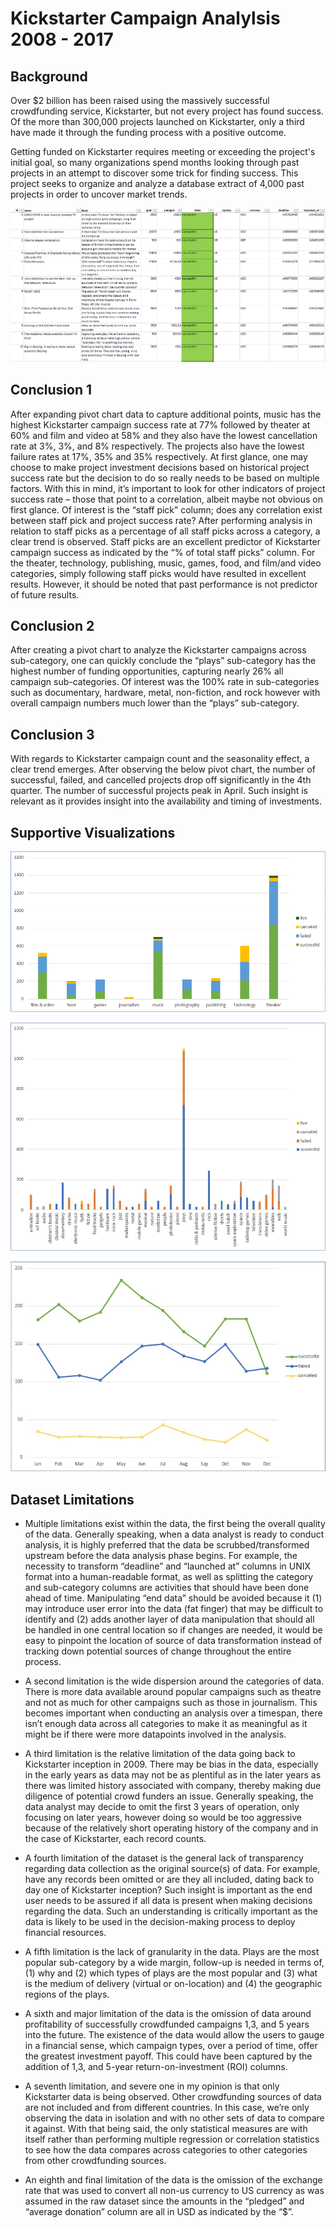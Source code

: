 # Kickstarter Campaign Analylsis 2008 - 2017

## Background

Over $2 billion has been raised using the massively successful crowdfunding service, Kickstarter, but not every project has found success. Of the more than 300,000 projects launched on Kickstarter, only a third have made it through the funding process with a positive outcome.

Getting funded on Kickstarter requires meeting or exceeding the project's initial goal, so many organizations spend months looking through past projects in an attempt to discover some trick for finding success. This project seeks to organize and analyze a database extract of 4,000 past projects in order to uncover market trends.

![Kickstart](Images/DataSample.png)

## Conclusion 1

After expanding pivot chart data to capture additional points, music has the highest Kickstarter campaign success rate at 77% followed by theater at 60% and film and video at 58% and they also have the lowest cancellation rate at 3%, 3%, and 8% respectively. The projects also have the lowest failure rates at 17%, 35% and 35% respectively.  At first glance, one may choose to make project investment decisions based on historical project success rate but the decision to do so really needs to be based on multiple factors. With this in mind, it’s important to look for other indicators of project success rate – those that point to a correlation, albeit maybe not obvious on first glance. Of interest is the “staff pick” column; does any correlation exist between staff pick and project success rate?  After performing analysis in relation to staff picks as a percentage of all staff picks across a category, a clear trend is observed. Staff picks are an excellent predictor of Kickstarter campaign success as indicated by the “% of total staff picks” column. For the theater, technology, publishing, music, games, food, and film/and video categories, simply following staff picks would have resulted in excellent results. However, it should be noted that past performance is not predictor of future results.



## Conclusion 2

After creating a pivot chart to analyze the Kickstarter campaigns across sub-category, one can quickly conclude the “plays” sub-category has the highest number of funding opportunities, capturing nearly 26% all campaign sub-categories. Of interest was the 100% rate in sub-categories such as documentary, hardware, metal, non-fiction, and rock however with overall campaign numbers much lower than the “plays” sub-category.  

## Conclusion 3

With regards to Kickstarter campaign count and the seasonality effect, a clear trend emerges.  After observing the below pivot chart, the number of successful, failed, and cancelled projects drop off significantly in the 4th quarter. The number of successful projects peak in April.  Such insight is relevant as it provides insight into the availability and timing of investments.

## Supportive Visualizations

![Kickstart](Images/Pivot1.png)

![Kickstart](Images/Pivot2.png)

![Kickstart](Images/Pivot3.png)

## Dataset Limitations

* Multiple limitations exist within the data, the first being the overall quality of the data. Generally speaking, when a data analyst is ready to conduct analysis, it is highly preferred that the data be scrubbed/transformed upstream before the data analysis phase begins. For example, the necessity to transform “deadline” and “launched at” columns in UNIX format into a human-readable format, as well as splitting the category and sub-category columns are activities that should have been done ahead of time. Manipulating “end data” should be avoided because it (1) may introduce user error into the data (fat finger) that may be difficult to identify and (2) adds another layer of data manipulation that should all be handled in one central location so if changes are needed, it would be easy to pinpoint the location of source of data transformation instead of tracking down potential sources of change throughout the entire process.

* A second limitation is the wide dispersion around the categories of data. There is more data available around popular campaigns such as theatre and not as much for other campaigns such as those in journalism. This becomes important when conducting an analysis over a timespan, there isn’t enough data across all categories to make it as meaningful as it might be if there were more datapoints involved in the analysis.

* A third limitation is the relative limitation of the data going back to Kickstarter inception in 2009. There may be bias in the data, especially in the early years as data may not be as plentiful as in the later years as there was limited history associated with company, thereby making due diligence of potential crowd funders an issue. Generally speaking, the data analyst may decide to omit the first 3 years of operation, only focusing on later years, however doing so would be too aggressive because of the relatively short operating history of the company and in the case of Kickstarter, each record counts.

* A fourth limitation of the dataset is the general lack of transparency regarding data collection as the original source(s) of data. For example, have any records been omitted or are they all included, dating back to day one of Kickstarter inception? Such insight is important as the end user needs to be assured if all data is present when making decisions regarding the data.  Such an understanding is critically important as the data is likely to be used in the decision-making process to deploy financial resources.

* A fifth limitation is the lack of granularity in the data.  Plays are the most popular sub-category by a wide margin, follow-up is needed in terms of, (1) why and (2) which types of plays are the most popular and (3) what is the medium of delivery (virtual or on-location) and (4) the geographic regions of the plays.

* A sixth and major limitation of the data is the omission of data around profitability of successfully crowdfunded campaigns 1,3, and 5 years into the future.  The existence of the data would allow the users to gauge in a financial sense, which campaign types, over a period of time, offer the greatest investment payoff. This could have been captured by the addition of 1,3, and 5-year return-on-investment (ROI) columns.

* A seventh limitation, and severe one in my opinion is that only Kickstarter data is being observed. Other crowdfunding sources of data are not included and from different countries. In this case, we’re only observing the data in isolation and with no other sets of data to compare it against. With that being said, the only statistical measures are with itself rather than performing multiple regression or correlation statistics to see how the data compares across categories to other categories from other crowdfunding sources.

* An eighth and final limitation of the data is the omission of the exchange rate that was used to convert all non-us currency to US currency as was assumed in the raw dataset since the amounts in the “pledged” and “average donation” column are all in USD as indicated by the “$”.  
